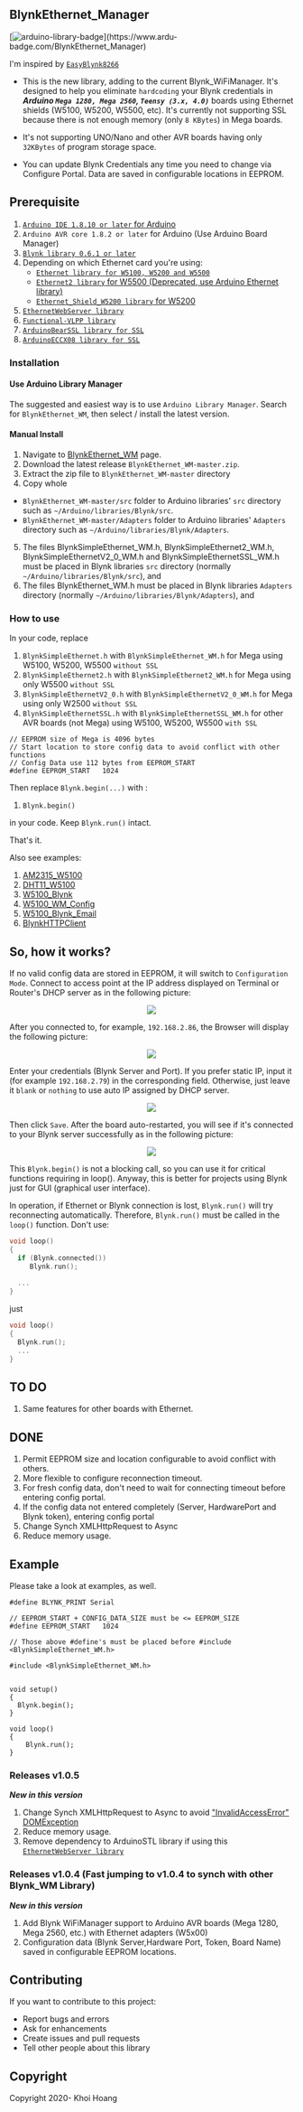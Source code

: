 ## BlynkEthernet_Manager

[![arduino-library-badge](https://www.ardu-badge.com/badge/BlynkEthernet_Manager.svg?)](https://www.ardu-badge.com/BlynkEthernet_Manager)

I'm inspired by [`EasyBlynk8266`](https://github.com/Barbayar/EasyBlynk8266)

- This is the new library, adding to the current Blynk_WiFiManager. It's designed to help you eliminate `hardcoding` your Blynk credentials in ***Arduino `Mega 1280, Mega 2560`, `Teensy (3.x, 4.0)`*** boards using Ethernet shields (W5100, W5200, W5500, etc). It's currently not supporting SSL because there is not enough memory (only `8 KBytes`) in Mega boards. 
- It's not supporting UNO/Nano and other AVR boards having only `32KBytes` of program storage space.

- You can update Blynk Credentials any time you need to change via Configure Portal. Data are saved in configurable locations in EEPROM.

## Prerequisite
1. [`Arduino IDE 1.8.10 or later` for Arduino](https://www.arduino.cc/en/Main/Software)
2. `Arduino AVR core 1.8.2 or later` for Arduino (Use Arduino Board Manager)
3. [`Blynk library 0.6.1 or later`](https://github.com/blynkkk/blynk-library/releases)
4. Depending on which Ethernet card you're using:
   - [`Ethernet library for W5100, W5200 and W5500`](https://www.arduino.cc/en/Reference/Ethernet)
   - [`Ethernet2 library` for W5500 (Deprecated, use Arduino Ethernet library)](https://github.com/khoih-prog/Ethernet2)
   - [`Ethernet_Shield_W5200 library` for W5200](https://github.com/khoih-prog/Ethernet_Shield_W5200)
5. [`EthernetWebServer library`](https://github.com/khoih-prog/EthernetWebServer)
6. [`Functional-VLPP library`](https://github.com/khoih-prog/functional-vlpp)
7. [`ArduinoBearSSL library for SSL`](https://github.com/khoih-prog/ArduinoBearSSL)
8. [`ArduinoECCX08 library for SSL`](https://github.com/khoih-prog/ArduinoECCX08)

### Installation

#### Use Arduino Library Manager
The suggested and easiest way is to use `Arduino Library Manager`. Search for `BlynkEthernet_WM`, then select / install the latest version.

#### Manual Install

1. Navigate to [BlynkEthernet_WM](https://github.com/khoih-prog/BlynkEthernet_WM) page.
2. Download the latest release `BlynkEthernet_WM-master.zip`.
3. Extract the zip file to `BlynkEthernet_WM-master` directory 
4. Copy whole 
  - `BlynkEthernet_WM-master/src` folder to Arduino libraries' `src` directory such as `~/Arduino/libraries/Blynk/src`.
  - `BlynkEthernet_WM-master/Adapters` folder to Arduino libraries' `Adapters` directory such as `~/Arduino/libraries/Blynk/Adapters`.

5. The files BlynkSimpleEthernet_WM.h, BlynkSimpleEthernet2_WM.h, BlynkSimpleEthernetV2_0_WM.h and BlynkSimpleEthernetSSL_WM.h must be placed in Blynk libraries `src` directory (normally `~/Arduino/libraries/Blynk/src`), and 
6. The files BlynkEthernet_WM.h must be placed in Blynk libraries `Adapters` directory (normally `~/Arduino/libraries/Blynk/Adapters`), and 

### How to use

In your code, replace
1. `BlynkSimpleEthernet.h`      with `BlynkSimpleEthernet_WM.h`      for Mega using W5100, W5200, W5500 `without SSL`
2. `BlynkSimpleEthernet2.h`     with `BlynkSimpleEthernet2_WM.h`     for Mega using only W5500 `without SSL`
3. `BlynkSimpleEthernetV2_0.h`  with `BlynkSimpleEthernetV2_0_WM.h`  for Mega using only W2500 `without SSL`
4. `BlynkSimpleEthernetSSL.h`   with `BlynkSimpleEthernetSSL_WM.h`   for other AVR boards (not Mega) using W5100, W5200, W5500 `with SSL`


```
// EEPROM size of Mega is 4096 bytes
// Start location to store config data to avoid conflict with other functions
// Config Data use 112 bytes from EEPROM_START
#define EEPROM_START   1024

```

Then replace `Blynk.begin(...)` with :

1. `Blynk.begin()`

in your code. Keep `Blynk.run()` intact.

That's it.

Also see examples: 
1. [AM2315_W5100](examples/AM2315_W5100)
2. [DHT11_W5100](examples/DHT11_W5100)
3. [W5100_Blynk](examples/W5100_Blynk) 
4. [W5100_WM_Config](examples/W5100_WM_Config)
5. [W5100_Blynk_Email](examples/W5100_Blynk_Email)
6. [BlynkHTTPClient](examples/BlynkHTTPClient)


## So, how it works?
If no valid config data are stored in EEPROM, it will switch to `Configuration Mode`. Connect to access point at the IP address displayed on Terminal or Router's DHCP server as in the following picture:

<p align="center">
    <img src="https://github.com/khoih-prog/BlynkEthernet_WM/blob/master/pics/Selection_1.png">
</p>

After you connected to, for example, `192.168.2.86`, the Browser will display the following picture:

<p align="center">
    <img src="https://github.com/khoih-prog/BlynkEthernet_WM/blob/master/pics/Selection_2.png">
</p>

Enter your credentials (Blynk Server and Port). If you prefer static IP, input it (for example `192.168.2.79`) in the corresponding field. Otherwise, just leave it `blank` or `nothing` to use auto IP assigned by DHCP server.

<p align="center">
    <img src="https://github.com/khoih-prog/BlynkEthernet_WM/blob/master/pics/Selection_3.png">
</p>

Then click `Save`. After the  board auto-restarted, you will see if it's connected to your Blynk server successfully as in  the following picture:

<p align="center">
    <img src="https://github.com/khoih-prog/BlynkEthernet_WM/blob/master/pics/Selection_4.png">
</p>

This `Blynk.begin()` is not a blocking call, so you can use it for critical functions requiring in loop(). 
Anyway, this is better for projects using Blynk just for GUI (graphical user interface).

In operation, if Ethernet or Blynk connection is lost, `Blynk.run()` will try reconnecting automatically. Therefore, `Blynk.run()` must be called in the `loop()` function. Don't use:

```cpp
void loop()
{
  if (Blynk.connected())
     Blynk.run();
     
  ...
}
```
just

```cpp
void loop()
{
  Blynk.run();
  ...
}
```

## TO DO

1. Same features for other boards with Ethernet.

## DONE

1. Permit EEPROM size and location configurable to avoid conflict with others.
2. More flexible to configure reconnection timeout.
3. For fresh config data, don't need to wait for connecting timeout before entering config portal.
4. If the config data not entered completely (Server, HardwarePort and Blynk token), entering config portal
5. Change Synch XMLHttpRequest to Async
6. Reduce memory usage.


## Example
Please take a look at examples, as well.
```
#define BLYNK_PRINT Serial

// EEPROM_START + CONFIG_DATA_SIZE must be <= EEPROM_SIZE
#define EEPROM_START   1024

// Those above #define's must be placed before #include <BlynkSimpleEthernet_WM.h>

#include <BlynkSimpleEthernet_WM.h>


void setup() 
{
  Blynk.begin();
}

void loop() 
{
    Blynk.run();
}
```

### Releases v1.0.5

***New in this version***

1. Change Synch XMLHttpRequest to Async to avoid  ["InvalidAccessError" DOMException](https://xhr.spec.whatwg.org/)
2. Reduce memory usage.
3. Remove dependency to ArduinoSTL library if using this [`EthernetWebServer library`](https://github.com/khoih-prog/EthernetWebServer)

### Releases v1.0.4 (Fast jumping to v1.0.4 to synch with other Blynk_WM Library)

***New in this version***

1. Add Blynk WiFiManager support to Arduino AVR boards (Mega 1280, Mega 2560, etc.) with Ethernet adapters (W5x00)
2. Configuration data (Blynk Server,Hardware Port, Token, Board Name) saved in configurable EEPROM locations.

## Contributing

If you want to contribute to this project:
- Report bugs and errors
- Ask for enhancements
- Create issues and pull requests
- Tell other people about this library

## Copyright

Copyright 2020- Khoi Hoang
